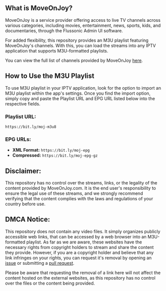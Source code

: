 ## What is MoveOnJoy?

MoveOnJoy is a service provider offering access to live TV channels across various categories, including movies, entertainment, news, sports, kids, and documentaries, through the Flussonic Admin UI software.

For added flexibility, this repository provides an M3U playlist featuring MoveOnJoy's channels. With this, you can load the streams into any IPTV application that supports M3U-formatted playlists.

You can view the full list of channels provided by MoveOnJoy [here](https://github.com/dtankdempse/moveonjoy-m3u/blob/main/channels%2Ctxt).

## How to Use the M3U Playlist

To use M3U playlist in your IPTV application, look for the option to import an M3U playlist within the app's settings. Once you find the import option, simply copy and paste the Playlist URL and EPG URL listed below into the respective fields.

### Playlist URL:
``https://bit.ly/moj-m3u8``

### EPG URLs:
- **XML Format:** `https://bit.ly/moj-epg`
- **Compressed:** `https://bit.ly/moj-epg-gz`

## Disclaimer:

This repository has no control over the streams, links, or the legality of the content provided by MoveOnJoy.com. It is the end user's responsibility to ensure the legal use of these streams, and we strongly recommend verifying that the content complies with the laws and regulations of your country before use.

## DMCA Notice:

This repository does not contain any video files. It simply organizes publicly accessible web links, that can be accessed by a web browser into an M3U-formatted playlist. As far as we are aware, these websites have the necessary rights from copyright holders to stream and share the content they provide. However, if you are a copyright holder and believe that any link infringes on your rights, you can request it's removal by opening an [issue](https://github.com/dtankdempse/moveonjoy-m3u/issues) or submitting a [pull request](https://github.com/dtankdempse/moveonjoy-m3u/pulls).

Please be aware that requesting the removal of a link here will not affect the content hosted on the external websites, as this repository has no control over the files or the content being provided.
